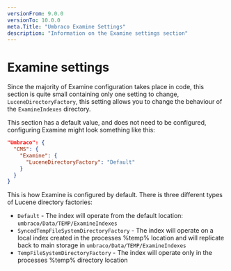 ```yaml
---
versionFrom: 9.0.0
versionTo: 10.0.0
meta.Title: "Umbraco Examine Settings"
description: "Information on the Examine settings section"
---
```


# Examine settings

Since the majority of Examine configuration takes place in code, this section is quite small containing only one setting to change, `LuceneDirectoryFactory`, this setting allows you to change the behaviour of the `ExamineIndexes` directory.

This section has a default value, and does not need to be configured, configuring Examine might look something like this:

```json
"Umbraco": {
  "CMS": {
    "Examine": {
      "LuceneDirectoryFactory": "Default"
    }
  }
}
```

This is how Examine is configured by default. There is three different types of Lucene directory factories:

* `Default` - The index will operate from the default location: `umbraco/Data/TEMP/ExamineIndexes`
* `SyncedTempFileSystemDirectoryFactory` - The index will operate on a local index created in the processes %temp% location and will replicate back to main storage in `umbraco/Data/TEMP/ExamineIndexes`
* `TempFileSystemDirectoryFactory` - The index will operate only in the processes %temp% directory location

